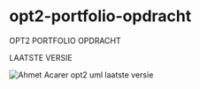 # opt2-portfolio-opdracht
OPT2 PORTFOLIO OPDRACHT

LAATSTE VERSIE

![Ahmet Acarer opt2 uml laatste versie](https://user-images.githubusercontent.com/73262708/113203900-e4579380-926c-11eb-8b08-25a8df2a1aef.png)

